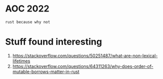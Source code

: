 # AOC 2022

```
rust because why not
```

# Stuff found interesting

1. https://stackoverflow.com/questions/50251487/what-are-non-lexical-lifetimes
2. https://stackoverflow.com/questions/64311263/why-does-order-of-mutable-borrows-matter-in-rust
